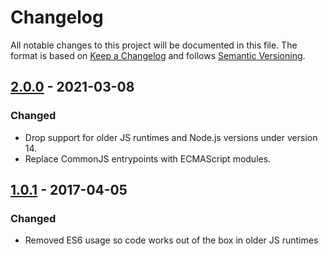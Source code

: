 # Changelog
All notable changes to this project will be documented in this file.
The format is based on [Keep a Changelog](http://keepachangelog.com/en/1.0.0/) and follows [Semantic Versioning](http://semver.org/spec/v2.0.0.html).

## [2.0.0] - 2021-03-08
### Changed
- Drop support for older JS runtimes and Node.js versions under version 14.
- Replace CommonJS entrypoints with ECMAScript modules.

## [1.0.1] - 2017-04-05
### Changed
- Removed ES6 usage so code works out of the box in older JS runtimes

[2.0.0]: https://github.com/Siilwyn/promise-all-props/compare/v1.0.1...v2.0.0
[1.0.1]: https://github.com/Siilwyn/promise-all-props/compare/241fedc...v1.0.1
